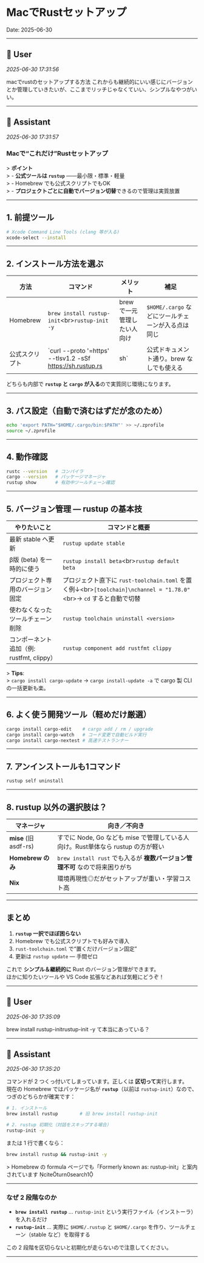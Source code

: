 # MacでRustセットアップ

Date: 2025-06-30

---

## 👤 User
*2025-06-30 17:31:56*

macでrustのセットアップする方法
これからも継続的にいい感じにバージョンとか管理していきたいが、ここまでリッチじゃなくていい、シンプルなやつがいい。

---

## 🤖 Assistant
*2025-06-30 17:31:57*

### Macで“これだけ”Rustセットアップ

&gt; **ポイント**  
&gt; - **公式ツールは `rustup`** ――最小限・標準・軽量  
&gt; - Homebrew でも公式スクリプトでもOK  
&gt; - **プロジェクトごとに自動でバージョン切替**できるので管理は実質放置

---

## 1. 前提ツール

```bash
# Xcode Command Line Tools (clang 等が入る)
xcode-select --install
```

---

## 2. インストール方法を選ぶ

| 方法 | コマンド | メリット | 補足 |
|------|----------|----------|------|
| Homebrew | `brew install rustup-init`&lt;br&gt;`rustup-init -y` | brew で一元管理したい人向け | `$HOME/.cargo` などにツールチェーンが入る点は同じ |
| 公式スクリプト | `curl --proto '=https' --tlsv1.2 -sSf https://sh.rustup.rs | sh` | 公式ドキュメント通り。brew なしでも使える | `-y` を付けると対話をスキップ |

どちらも内部で **`rustup` と `cargo` が入る**ので実質同じ環境になります。

---

## 3. パス設定（自動で済むはずだが念のため）

```bash
echo 'export PATH="$HOME/.cargo/bin:$PATH"' >> ~/.zprofile
source ~/.zprofile
```

---

## 4. 動作確認

```bash
rustc --version   # コンパイラ
cargo --version   # パッケージマネージャ
rustup show       # 有効中ツールチェーン確認
```

---

## 5. バージョン管理 ― rustup の基本技

| やりたいこと | コマンドと概要 |
|--------------|---------------|
| 最新 stable へ更新 | `rustup update stable` |
| β版 (beta) を一時的に使う | `rustup install beta`&lt;br&gt;`rustup default beta` |
| プロジェクト専用のバージョン固定 | プロジェクト直下に `rust-toolchain.toml` を置く例↓&lt;br&gt;`[toolchain]\nchannel = "1.78.0"`&lt;br&gt;→ `cd` すると自動で切替 |
| 使わなくなったツールチェーン削除 | `rustup toolchain uninstall <version>` |
| コンポーネント追加（例: rustfmt, clippy） | `rustup component add rustfmt clippy` |

&gt; **Tips**:  
&gt; `cargo install cargo-update` → `cargo install-update -a` で cargo 製 CLI の一括更新も楽。

---

## 6. よく使う開発ツール（軽めだけ厳選）

```bash
cargo install cargo-edit    # cargo add / rm / upgrade
cargo install cargo-watch   # コード変更で自動ビルド実行
cargo install cargo-nextest # 高速テストランナー
```

---

## 7. アンインストールも1コマンド

```bash
rustup self uninstall
```

---

## 8. rustup 以外の選択肢は？

| マネージャ | 向き／不向き |
|-------------|-------------|
| **mise** (旧 asdf-rs) | すでに Node, Go なども mise で管理している人向け。Rust単体なら rustup の方が軽い |
| **Homebrew のみ** | `brew install rust` でも入るが **複数バージョン管理不可** なので将来困りがち |
| **Nix** | 環境再現性◎だがセットアップが重い・学習コスト高 |

---

## まとめ

1. **`rustup` 一択でほぼ困らない**  
2. Homebrew でも公式スクリプトでも好みで導入  
3. `rust-toolchain.toml` で“置くだけバージョン固定”  
4. 更新は `rustup update` ― 手間ゼロ

これで **シンプル＆継続的に** Rust のバージョン管理ができます。  
ほかに知りたいツールや VS Code 拡張などあれば気軽にどうぞ！

---

## 👤 User
*2025-06-30 17:35:09*

brew install rustup-initrustup-init -y て本当にあっている？

---

## 🤖 Assistant
*2025-06-30 17:35:20*

コマンドが 2 つくっ付いてしまっています。正しくは **区切って**実行します。  
現在の Homebrew ではパッケージ名が **`rustup`**（以前は `rustup-init`）なので、つぎのどちらかが確実です：

```bash
# 1. インストール
brew install rustup        # 旧 brew install rustup-init

# 2. rustup 初期化（対話をスキップする場合）
rustup-init -y
```

または 1 行で書くなら：

```bash
brew install rustup && rustup-init -y
```

&gt; Homebrew の formula ページでも「Formerly known as: rustup-init」と案内されています citeturn0search1

---

### なぜ 2 段階なのか
- **`brew install rustup`** … `rustup-init` という実行ファイル（インストーラ）を入れるだけ  
- **`rustup-init`** … 実際に `$HOME/.rustup` と `$HOME/.cargo` を作り、ツールチェーン（stable など）を取得する

この 2 段階を区切らないと初期化が走らないので注意してください。

---
